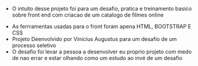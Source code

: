 * O intuito desse projeto foi para um desafio, pratica e treinamento basico sobre front end com criacao de um catalogo de filmes online  

- As ferrramentas usadas para o front foram apena HTML, BOOTSTRAP E CSS
- Projeto Deenvolvido por Vinicius Augustus para um desafio de um processo seletivo 
- O desafio foi levar a pessoa a desenvolver eu proprio projeto com medo de nao errar e estar olhando como um estudo ao invé de um desafio 